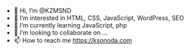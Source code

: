 - 👋 Hi, I’m @KZMSND
- 👀 I’m interested in HTML, CSS, JavaScript, WordPress, SEO
- 🌱 I’m currently learning JavaScript, php
- 💞️ I’m looking to collaborate on ...
- 📫 How to reach me https://ksonoda.com

<!---
KZMSND/KZMSND is a ✨ special ✨ repository because its `README.md` (this file) appears on your GitHub profile.
You can click the Preview link to take a look at your changes.
--->
